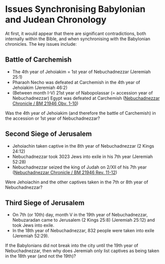 # Issues Synchronising Babylonian and Judean Chronology

At first, it would appear that there are significant contradictions, both internally within the Bible, and when
synchronising with the Babylonian chronicles. The key issues include:

## Battle of Carchemish

- The 4th year of Jehoiakim = 1st year of Nebuchadnezzar (Jeremiah 25:1)
- Pharaoh Necho was defeated at Carchemish in the 4th year of Jehoiakim (Jeremiah 46:2)
- (Between month I-V) 21st year of Nabopolassar (= accession year of Nebuchadnezzar) Egypt was defeated at Carchemish
  ([Nebuchadnezzar Chronicle / BM 21946 Obv. 1-10](../standard/chronicles/bm21946.md))

Was the 4th year of Jehoiakim (and therefore the battle of Carchemish) in the accession or 1st year of Nebuchadnezzar?

## Second Siege of Jerusalem

- Jehoiachin taken captive in the 8th year of Nebuchadnezzar (2 Kings 24:12)
- Nebuchadnezzar took 3023 Jews into exile in his 7th year (Jeremiah 52:28)
- Nebuchadnezzar seized the king of Judah on 2/XII of his 7th year
  ([Nebuchadnezzar Chronicle / BM 21946 Rev. 11-12](../standard/chronicles/bm21946.md))

Were Jehoiachin and the other captives taken in the 7th or 8th year of Nebuchadnezzar?

## Third Siege of Jerusalem

- On 7th (or 10th) day, month V in the 19th year of Nebuchadnezzar, Nebuzaradan came to Jerusalem (2 Kings 25:8)
  (Jeremiah 25:12) and took Jews into exile.
- In the 18th year of Nebuchadnezzar, 832 people were taken into exile (Jeremiah 52:29).

If the Babylonians did not break into the city until the 19th year of Nebuchadnezzar, then why does Jeremiah only list
captives as being taken in the 18th year (and not the 19th)?
